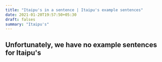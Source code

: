 ```yaml
---
title: "Itaipu's in a sentence | Itaipu's example sentences"
date: 2021-01-20T19:57:50+05:30
draft: falses
summary: "Itaipu's"
---
```

## Unfortunately, we have no example sentences for Itaipu's                 
